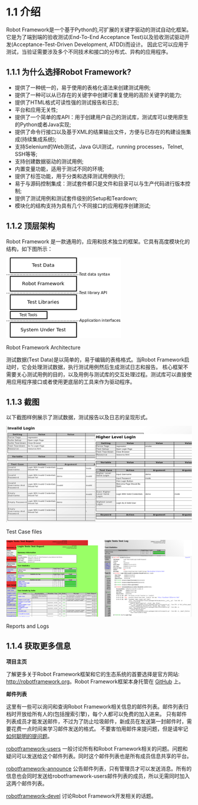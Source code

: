 # 1.1 介绍

Robot Framework是一个基于Python的,可扩展的关键字驱动的测试自动化框架。它是为了端到端的验收测试\(End-To-End Acceptance Test\)以及验收测试驱动开发\(Acceptance-Test-Driven Development, ATDD\)而设计。
因此它可以应用于测试，当验证需要涉及多个不同技术和接口的分布式、异构的应用程序。


## 1.1.1 为什么选择Robot Framework?

* 提供了一种统一的，易于使用的表格化语法来创建测试用例;
* 提供了一种可以从已存在的关键字中创建可重复使用的高阶关键字的能力;
* 提供了HTML格式可读性强的测试报告和日志;
* 平台和应用无关性;
* 提供了一个简单的库API：用于创建用户自己的测试库，测试库可以使用原生的Python或者Java实现;
* 提供了命令行接口以及基于XML的结果输出文件，方便与已存在的构建设施集成\(持续集成系统\);
* 支持Selenium的Web测试，Java GUI测试，running processes，Telnet, SSH等等;
* 支持创建数据驱动的测试用例;
* 内置变量功能，适用于测试不同的环境;
* 提供了标签功能，用于分类和选择测试用例执行;
* 易于与源码控制集成：测试套件都只是文件和目录可以与生产代码进行版本控制;
* 提供了测试用例和测试套件级别的Setup和Teardown;
* 模块化的结构支持为具有几个不同接口的应用程序创建测试;

## 1.1.2 顶层架构

Robot Framework 是一款通用的，应用和技术独立的框架。它具有高度模块化的结构，如下图所示：

![Robot Framework Architecture](./statics/architecture.png)

Robot Framework Architecture

测试数据\(Test Data\)是以简单的，易于编辑的表格格式。当Robot Framework启动时，它会处理测试数据，执行测试用例然后生成测试日志和报告。
核心框架不需要关心测试用例的目的，以及用例与测试库的交互处理过程。测试库可以直接使用应用程序接口或者使用更底层的工具来作为驱动程序。

## 1.1.3 截图

以下截图样例展示了测试数据，测试报告以及日志的呈现形式。

![Test Case files](./statics/testdata_screenshots.png)

Test Case files

![Reports and Logs](./statics/testreport_screenshots.png)

Reports and Logs

## 1.1.4 获取更多信息

**项目主页**

了解更多关于Robot Framework框架和它的生态系统的首要选择是官方网站: [http:\/\/robotframework.org](http://robotframework.org)。Robot Framework框架本身托管在 [GitHub](https://github.com/robotframework/robotframework) 上。

**邮件列表**

这里有一些可以询问和查询Robot Framework相关信息的邮件列表。邮件列表归档时开放给所有人的(包括搜索引擎)，每个人都可以免费的加入进来。
只有邮件列表成员才能发送邮件，不过为了防止垃圾邮件，新成员在发送第一封邮件时，需要花费一点时间来学习邮件发送的格式。
不要害怕用邮件来提问题，但是请牢记[如何聪明的提问题](http://www.catb.org/~esr/faqs/smart-questions.html)。

[robotframework-users](http://groups.google.com/group/robotframework-users)
一般讨论所有和Robot Framework相关的问题。问题和疑问可以发送给这个邮件列表。同时这个邮件列表也是所有成员信息共享的平台。

[robotframework-announce](http://groups.google.com/group/robotframework-announce)
公告邮件列表，只有管理员才可以发送消息。所有的信息也会同时发送给robotframework-users邮件列表的成员，所以无需同时加入这两个邮件列表。

[robotframework-devel](http://groups.google.com/group/robotframework-devel)
讨论Robot Framework开发相关的话题。